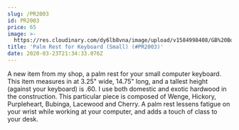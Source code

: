 ```yaml
---
slug: /PR2003
id: PR2003
price: 65
image: >-
  https://res.cloudinary.com/dy6lb8vna/image/upload/v1584998408/GB%20Bowlworks%20Gallery/PR2003.jpg
title: 'Palm Rest for Keyboard (Small) (#PR2003)'
date: 2020-03-23T21:34:33.076Z
---
```

A new item from my shop, a palm rest for your small computer keyboard.  This item measures in at 3.25" wide, 14.75" long, and a tallest height (against your keyboard) is .60.  I use both domestic and exotic hardwood in the construction.  This particular piece is composed of Wenge, Hickory, Purpleheart, Bubinga, Lacewood and Cherry.  A palm rest lessens fatigue on your wrist while working at your computer, and adds a touch of class to your desk.